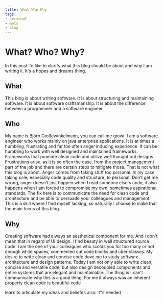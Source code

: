 ```yaml
---
title: What Who Why
tags:
- personal
- meta
- blog
---
```

# What? Who? Why?
In this post I'd like to clarify what this blog should be about and why I am writing it. It's a hopes and dreams thing.

## What
This blog is about writing software. It is about structuring and maintaining software. It is about software craftsmanship. It is about the difference between a programmer and a software engineer.

## Who 
My name is Björn Großewinkelmann, you can call me growi. I am a software engineer who works mainly on java enterprise applications. It is at times a humbling, frustrating and far too often anger inducing experience. 
It can be humbling to work with well designed and maintained frameworks. Frameworks that promote clean code and utilize well thought out designs.
Frustrations arise, as it is so often the case, from the project management part of the job and there are certain steps to mitigate those. That is not what this blog is about.
Anger comes from taking stuff too personal. In my case taking cole, especially code quality and structure, to personal. Don't get me wrong, anger doesn't just happen when I read someone else's code, it also happens when I am forced to compromise my own, sometimes aspirational, standards. The fix here is to communicate the need for clean code and architecture and be able to persuade your colleagues and management. This is a skill where I find myself lacking, so naturally I choose to make that the main focus of this blog.

## Why

Creating software had always an aesthetical component for me. And I don't mean that in regard of UI design. I find beauty in well structured source code. I am the one of your colleagues who scolds you for too many or not enough white spaces, commented out code blocks and uber classes. 
My desire to write clean and concise code dove me to study software architecture and design patterns. Today I am not only able to write clean, concise and versatile code, but also design decoupled components and entire systems that are elegant and maintainable. The thing is I can't communicate why this is a good thing. For me it always was an inherent property clean code is beautiful code
 


learn to articulate my ideas and beliefes
also: it*s needed
<!--stackedit_data:
eyJoaXN0b3J5IjpbLTE1NTIyMjgwNDEsLTQ2NTA3NDAxMiwxNj
U3NzcwNDI5LC01MjcxMjIyNzMsLTk0NDQ2NzgyMywxNDIwMDU0
MjQzLC0xMDEwMjIzNDEsMTA1NTk4MTUyNCwyMDA3NjEwMDg2LC
0zMzYwOTg3ODUsMTk4MzgzNTQyNSwtMjAwOTI5NzAzNywtMTU4
NDk2MTE0NywtNDQ0Njk5OTE0LDE0ODE2ODkxMDMsLTYxMDM3Mz
Q3OCwtMTA5OTg0MzkyLC01NTEyNTIwMjAsMTk2MzY1MzE5NCwx
MjUxMTQxNDY3XX0=
-->